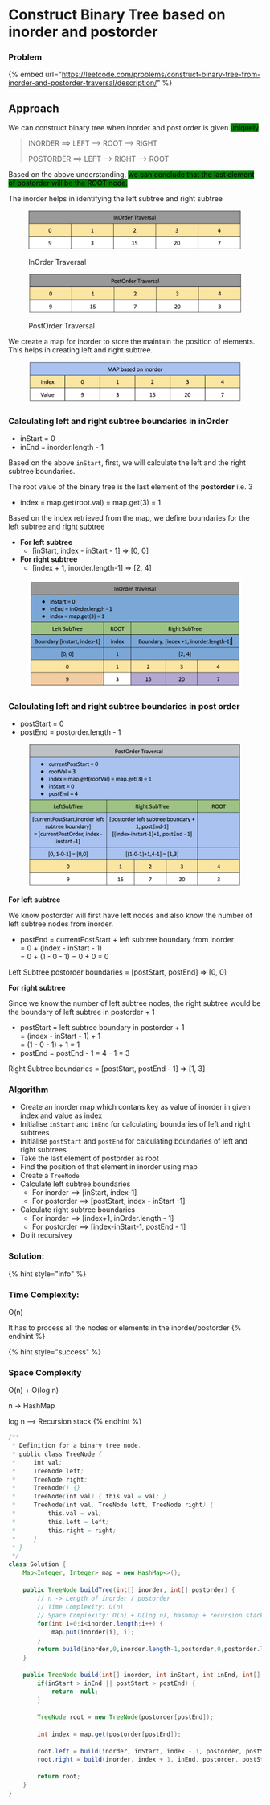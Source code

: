 # Construct Binary Tree based on inorder and postorder

### Problem

{% embed url="https://leetcode.com/problems/construct-binary-tree-from-inorder-and-postorder-traversal/description/" %}

## Approach

We can construct binary tree when inorder and post order is given <mark style="background-color:green;">uniquely</mark>.&#x20;

> INORDER ==> LEFT --> ROOT --> RIGHT
>
> POSTORDER ==> LEFT --> RIGHT --> ROOT

Based on the above understanding, <mark style="background-color:green;">we can conclude that the last element of postorder will be the ROOT node.</mark>

The inorder helps in identifying the left subtree and right subtree

<figure><img src="../../.gitbook/assets/image (54).png" alt=""><figcaption><p>InOrder Traversal</p></figcaption></figure>

<figure><img src="../../.gitbook/assets/image (41).png" alt=""><figcaption><p>PostOrder Traversal</p></figcaption></figure>

We create a map for inorder to store the maintain the position of elements. This helps in creating left and right subtree.

<figure><img src="../../.gitbook/assets/image (51).png" alt=""><figcaption></figcaption></figure>

### Calculating left and right subtree boundaries in inOrder

* inStart = 0
* inEnd = inorder.length - 1

Based on the above `inStart`, first, we will calculate the left and the right subtree boundaries.

The root value of the binary tree is the last element of the **postorder** i.e. 3&#x20;

* index = map.get(root.val) = map.get(3) = 1

Based on the index retrieved from the map, we define boundaries for the left subtree and right subtree

* **For left subtree**
  * \[inStart, index - inStart - 1] ⇒ \[0, 0]
* **For right subtree**&#x20;
  * \[index + 1, inorder.length-1] ⇒ \[2, 4]

<figure><img src="../../.gitbook/assets/image (66).png" alt=""><figcaption></figcaption></figure>

### Calculating left and right subtree boundaries in post order

* postStart = 0
* postEnd = postorder.length - 1

<figure><img src="../../.gitbook/assets/image (40).png" alt=""><figcaption></figcaption></figure>

**For left subtree**

We know postorder will first have left nodes and also know the number of left subtree nodes from inorder.

* postEnd = currentPostStart + left subtree boundary from inorder\
  \=  0  + (index - inStart - 1)\
  \= 0 + (1 - 0 - 1) = 0 + 0 = 0

Left Subtree postorder boundaries = \[postStart, postEnd] ⇒ \[0, 0]

**For right subtree**

Since we know the number of left subtree nodes, the right subtree would be the boundary of left subtree in postorder + 1

* postStart = left subtree boundary in postorder + 1\
  \=  (index - inStart  - 1) + 1\
  \=  (1 - 0 - 1) + 1 = 1
* postEnd = postEnd - 1 = 4 - 1 = 3

Right Subtree boundaries = \[postStart, postEnd - 1] ⇒ \[1, 3]     &#x20;

### **Algorithm** &#x20;

* Create an inorder map which contans key as value of inorder in given index and value as index&#x20;
* Initialise `inStart` and `inEnd` for calculating boundaries of left and right subtrees
* Initialise `postStart` and `postEnd` for calculating boundaries of left and right subtrees
* Take the last element of postorder as root
* Find the position of that element in inorder using map
* Create a `TreeNode`
* Calculate left subtree boundaries
  * For inorder ==> \[inStart, index-1]&#x20;
  * For postorder ==> \[postStart, index - inStart -1]
* Calculate right subtree boundaries
  * For inorder ==> \[index+1, inOrder.length - 1]
  * For postorder ==> \[index-inStart-1, postEnd - 1]
* Do it recursivey

### Solution:

{% hint style="info" %}
### Time Complexity:

O(n)

It has to process all the nodes or elements in the inorder/postorder
{% endhint %}

{% hint style="success" %}
### Space Complexity

O(n) + O(log n)

n -> HashMap

log n --> Recursion stack
{% endhint %}

```java
/**
 * Definition for a binary tree node.
 * public class TreeNode {
 *     int val;
 *     TreeNode left;
 *     TreeNode right;
 *     TreeNode() {}
 *     TreeNode(int val) { this.val = val; }
 *     TreeNode(int val, TreeNode left, TreeNode right) {
 *         this.val = val;
 *         this.left = left;
 *         this.right = right;
 *     }
 * }
 */
class Solution {
    Map<Integer, Integer> map = new HashMap<>();

    public TreeNode buildTree(int[] inorder, int[] postorder) {
        // n -> Length of inorder / postorder
        // Time Complexity: O(n)
        // Space Complexity: O(n) + O(log n), hashmap + recursion stack
        for(int i=0;i<inorder.length;i++) {
            map.put(inorder[i], i);
        }
        return build(inorder,0,inorder.length-1,postorder,0,postorder.length-1);
    }
    
    public TreeNode build(int[] inorder, int inStart, int inEnd, int[] postorder, int postStart, int postEnd){
        if(inStart > inEnd || postStart > postEnd) {
            return  null;
        }
        
        TreeNode root = new TreeNode(postorder[postEnd]);
        
        int index = map.get(postorder[postEnd]);
    
        root.left = build(inorder, inStart, index - 1, postorder, postStart, postStart + index - inStart - 1);
        root.right = build(inorder, index + 1, inEnd, postorder, postStart + index - inStart, postEnd - 1);
        
        return root;
    }
}
```

